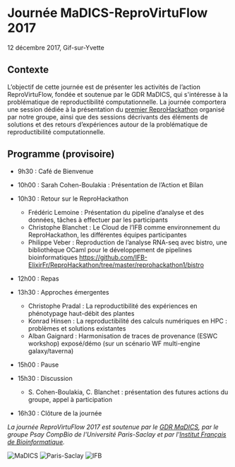 # Journée MaDICS-ReproVirtuFlow 2017
12 décembre 2017, Gif-sur-Yvette

## Contexte

L’objectif de cette journée est de présenter les activités de l’action ReproVirtuFlow, fondée et soutenue par le GDR MaDICS, qui s'intéresse à la problématique de reproductibilité computationnelle.
La journée comportera une session dédiée à la présentation du [premier ReproHackathon](https://ifb-elixirfr.github.io/ReproHackathon) organisé par notre groupe, ainsi que des sessions décrivants des éléments de solutions et des retours d’expériences autour de la problématique de reproductibilité computationnelle. 

## Programme (provisoire)

* 9h30 : Café de Bienvenue 

* 10h00 : Sarah Cohen-Boulakia : Présentation de l’Action et Bilan 

* 10h30 : Retour sur le ReproHackathon
  * Frédéric Lemoine : Présentation du pipeline d’analyse et des données, tâches à effectuer par les participants
  * Christophe Blanchet : Le Cloud de l’IFB comme environnement du ReproHackathon, les différentes équipes participantes
  * Philippe Veber : Reproduction de l’analyse RNA-seq avec bistro, une bibliothèque OCaml pour le développement de pipelines bioinformatiques https://github.com/IFB-ElixirFr/ReproHackathon/tree/master/reprohackathon1/bistro

* 12h00 : Repas

* 13h30 : Approches émergentes
  * Christophe Pradal : La reproductibilité des expériences en phénotypage haut-débit des plantes
  * Konrad Hinsen : La reproductibilité des calculs numériques en HPC : problèmes et solutions existantes
  * Alban Gaignard : Harmonisation de traces de provenance (ESWC workshop) exposé/démo  (sur un scénario WF multi-engine galaxy/taverna)

* 15h00 : Pause

* 15h30 : Discussion
  *  S. Cohen-Boulakia, C. Blanchet : présentation des futures actions du groupe, appel à participation

* 16h30 : Clôture de la journée

*La journée ReproVirtuFlow 2017 est soutenue par le [GDR MaDICS](https://www.madics.fr), par le groupe Psay CompBio de l'Université Paris-Saclay et par l'[Institut Français de Bioinformatique](http://www.france-bioinformatique.fr).*

![MaDICS](https://ifb-elixirfr.github.io/ReproHackathon/logo-madics.png) ![Paris-Saclay](https://ifb-elixirfr.github.io/ReproHackathon/logo-paris-saclay.png) ![IFB](https://ifb-elixirfr.github.io/ReproHackathon/logo-ifb.png)
